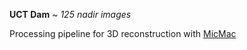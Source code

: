 **UCT Dam** ~ *125 nadir images*

Processing pipeline for 3D reconstruction with [MicMac](https://github.com/micmacIGN/micmac)
